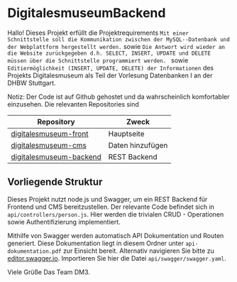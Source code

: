 # DigitalesmuseumBackend

Hallo! Dieses Projekt erfüllt die Projektrequirements `Mit einer Schnittstelle soll die Kommunikation zwischen der MySQL-­‐Datenbank und der Webplattform hergestellt werden.` sowie `Die Antwort wird wieder an die Website zurückgegeben d.h. SELECT, INSERT, UPDATE und DELETE müssen über die Schnittstelle programmiert werden.
` sowie `Editiermöglichkeit (INSERT, UPDATE, DELETE) der Informationen` des Projekts Digitalesmuseum als Teil der Vorlesung Datenbanken I an der DHBW Stuttgart.

Notiz: Der Code ist auf Github gehostet und da wahrscheinlich komfortabler einzusehen.
Die relevanten Repositories sind

 Repository | Zweck
 --- | ---
[digitalesmuseum-front](https://github.com/talkdirty/digitalesmuseum) | Hauptseite
[digitalesmuseum-cms](https://github.com/danielsimon1/digitalesmuseum-cms) | Daten hinzufügen
[digitalesmuseum-backend](https://github.com/talkdirty/digitalesmuseum-backend) | REST Backend

## Vorliegende Struktur

Dieses Projekt nutzt node.js und Swagger, um ein REST Backend für Frontend und CMS bereitzustellen.
Der relevante Code befindet sich in `api/controllers/person.js`. Hier werden die trivialen CRUD - Operationen sowie Authentifizierung implementiert.

Mithilfe von Swagger werden automatisch API Dokumentation und Routen generiert. Diese Dokumentation liegt in diesem Ordner unter `api-dokumentation.pdf` zur Einsicht bereit.
Alternativ navigieren Sie bitte zu [editor.swagger.io](http://editor.swagger.io/#/). Importieren Sie hier die Datei `api/swagger/swagger.yaml`.

Viele Grüße
Das Team DM3.
